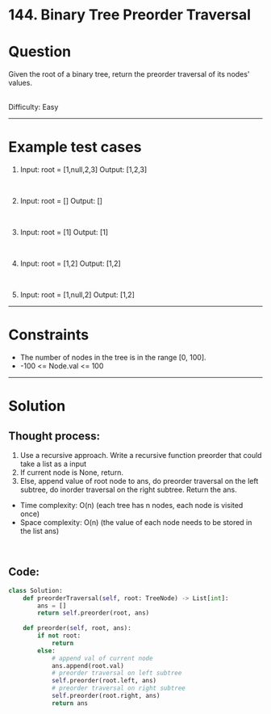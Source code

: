 # **144. Binary Tree Preorder Traversal**

# Question
Given the root of a binary tree, return the preorder traversal of its nodes' values.

<br/>
Difficulty: Easy

---
# Example test cases
1. Input: root = [1,null,2,3]
Output: [1,2,3]
<br/>
   
2. Input: root = []
Output: []
<br/>

3. Input: root = [1]
Output: [1]
<br/>

4. Input: root = [1,2]
Output: [1,2]
<br/>

5. Input: root = [1,null,2]
Output: [1,2]
---
# Constraints
- The number of nodes in the tree is in the range [0, 100].
- -100 <= Node.val <= 100
---
# Solution
## Thought process:
1. Use a recursive approach. Write a recursive function preorder that could take a list as a input
2. If current node is None, return.
3. Else, append value of root node to ans, do preorder traversal on the left subtree, do inorder traversal on the right subtree. Return the ans.

- Time complexity: O(n) (each tree has n nodes, each node is visited once)
- Space complexity: O(n) (the value of each node needs to be stored in the list ans)
<br/>

## Code:
```python
class Solution:
    def preorderTraversal(self, root: TreeNode) -> List[int]:
        ans = []
        return self.preorder(root, ans)
    
    def preorder(self, root, ans):
        if not root:
            return
        else:
            # append val of current node
            ans.append(root.val)
            # preorder traversal on left subtree
            self.preorder(root.left, ans)
            # preorder traversal on right subtree
            self.preorder(root.right, ans)
            return ans
```